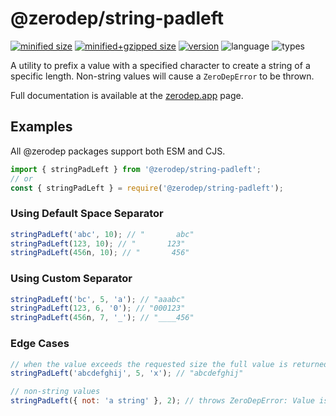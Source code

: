 # @zerodep/string-padleft

[![minified size](https://img.shields.io/bundlephobia/min/@zerodep/string-padleft?style=flat-square&color=blue)](https://bundlephobia.com/package/@zerodep/string-padleft)
[![minified+gzipped size](https://img.shields.io/bundlephobia/minzip/@zerodep/string-padleft?style=flat-square&color=blue)](https://bundlephobia.com/package/@zerodep/string-padleft)
[![version](https://img.shields.io/npm/v/@zerodep/string-padleft?style=flat-square&color=blue)](https://www.npmjs.com/package/@zerodep/string-padleft)
![language](https://img.shields.io/badge/typescript-100%25-blue?style=flat-square)
![types](https://img.shields.io/badge/types-included-blue?style=flat-square)

A utility to prefix a value with a specified character to create a string of a specific length. Non-string values will cause a `ZeroDepError` to be thrown.

Full documentation is available at the [zerodep.app](http://zerodep.app/#/string/padleft) page.

## Examples

All @zerodep packages support both ESM and CJS.

```javascript
import { stringPadLeft } from '@zerodep/string-padleft';
// or
const { stringPadLeft } = require('@zerodep/string-padleft');
```

### Using Default Space Separator

```javascript
stringPadLeft('abc', 10); // "       abc"
stringPadLeft(123, 10); // "       123"
stringPadLeft(456n, 10); // "       456"
```

### Using Custom Separator

```javascript
stringPadLeft('bc', 5, 'a'); // "aaabc"
stringPadLeft(123, 6, '0'); // "000123"
stringPadLeft(456n, 7, '_'); // "____456"
```

### Edge Cases

```javascript
// when the value exceeds the requested size the full value is returned
stringPadLeft('abcdefghij', 5, 'x'); // "abcdefghij"

// non-string values
stringPadLeft({ not: 'a string' }, 2); // throws ZeroDepError: Value is not a string
```
